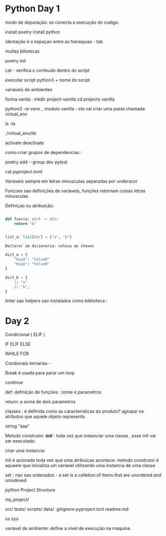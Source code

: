 # Python Day 1 

modo de depuração: se conecta a execução do codigo.


install poetry 
install python


identação é o espaçao entre as hieraquias - tab 

muitas biliotecas 

poetry init 


cat - verifica o conteudo dentro do script 

executar script python3 + nome do script

variaveis de ambientes

forma vanila : mkdir project-vanilla 
cd projecto vanilla

python3 -m venv _ modulo vanilla - ele vai criar uma pasta chamada virtual_env 


ls -la

./virtual_env/lib


activate
deactivate


como criar grupos de dependencias : 

poetry add --group dev pytest

cat pyproject.toml 

Variaveis sempre em letras minusculas separadas por underscor

Funçoes sao definições de variaveis, funções retornam coisas
letras minusculas


Definiçao ou atribuição: 


`````python

def func(a: str) -> str:
    return "b"


list_a: list[str] = ["a", "b"]

Declarar um dicionario: coloca as chaves

dict_a = {
    "KeyA": "ValueB"
    "KeyA": "ValueB"
}

dict_b = {
    1: "a"
    2: "b",
}
`````

linter sao helpers sao instalados como biblioteca : 

# Day 2

Condicional ( ELIF )

IF
ELIF
ELSE

WHILE
FOR

Condionais ternarias - 

Break é usada para parar um loop

continue 

def: definição de funções : nome e parametros 

return: a soma de dois parametros 

classes : é definida como as caracteristicas do produto? agrupar os atributos que aquele objeto representa. 

string "aaa"

Metodo construtor: ___init___ : toda vez que instanciar uma classe , esse init vai ser executado: 

criar uma instancia: 

init é acionado toda vez que uma atribuiçao acontece: metodo construtor é aqueele que inicializa um variavel utilizando uma instancia de uma classe

set : nao sao ordenados - a set is a colletion of items that are unordered and unindexed 


python Project Structure

my_project/

src/
tests/
scripts/
data/
.gitignore
pyproject.tonl
readme.md


os
sys

variavel de ambiente: define a nivel de execução na maquina.
